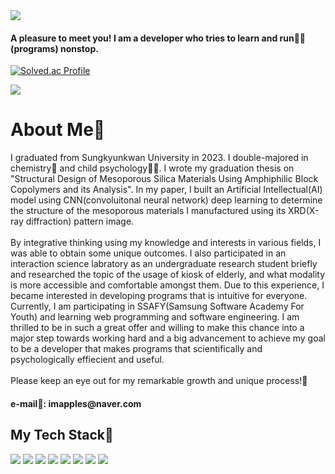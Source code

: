 <!--# Runsoo 🏃‍♀️-->

<img src="https://capsule-render.vercel.app/api?type=waving&&color=0:FFECEC,100:E1AEFF&height=225&section=header&text=About%20Runsoo&fontSize=62" />
<h4>A pleasure to meet you! I am a developer who tries to learn and run🏃‍♀️ (programs) nonstop. </h4>


[![Solved.ac Profile](http://mazassumnida.wtf/api/v2/generate_badge?boj=runsoo)](https://solved.ac/runsoo/)

<img src="http://mazandi.herokuapp.com/api?handle=runsoo&theme=warm"/>


<h1>About Me💬</h1>
<div>I graduated from Sungkyunkwan University in 2023. I double-majored in chemistry🧪 and child psychology👶🏻. I wrote my graduation thesis on "Structural Design of Mesoporous Silica Materials Using Amphiphilic Block Copolymers and its Analysis". In my paper, I built an Artificial Intellectual(AI) model using CNN(convoluitonal neural network) deep learning to determine the structure of the mesoporous materials I manufactured using its XRD(X-ray diffraction) pattern image. </div>
<br/>
<div> By integrative thinking using my knowledge and interests in various fields, I was able to obtain some unique outcomes. I also participated in an interaction science labratory as an undergraduate research student briefly and researched the topic of the usage of kiosk of elderly, and what modality is more accessible and comfortable amongst them. Due to this experience, I became interested in developing programs that is intuitive for everyone. </div>
<div>Currently, I am participating in SSAFY(Samsung Software Academy For Youth) and learning web programming and software engineering. I am thrilled to be in such a great offer and willing to make this chance into a major step towards working hard and a big advancement to achieve my goal to be a developer that makes programs that scientifically and psychologically effiecient and useful.  </div>
<br/>
<div>Please keep an eye out for my remarkable growth and unique process!🤗</div>

<h4>e-mail📧: imapples@naver.com</h4>
<h2>My Tech Stack🌱</h2>
<div>
  <img src="https://img.shields.io/badge/java-007396?style=for-the-badge&logo=java&logoColor=white">
  <img src="https://img.shields.io/badge/javascript-F7DF1E?style=for-the-badge&logo=javascript&logoColor=white">
  <img src="https://img.shields.io/badge/mysql-4479A1?style=for-the-badge&logo=mysql&logoColor=white">
  <img src="https://img.shields.io/badge/vue.js-4FC08D?style=for-the-badge&logo=vue.js&logoColor=white">
  <img src="https://img.shields.io/badge/node.js-339933?style=for-the-badge&logo=Node.js&logoColor=white">
  <img src="https://img.shields.io/badge/spring-6DB33F?style=for-the-badge&logo=spring&logoColor=white">
  <img src="https://img.shields.io/badge/springboot-6DB33F?style=for-the-badge&logo=springboot&logoColor=white">
  <img src="https://img.shields.io/badge/apachetomcat-F8DC75?style=for-the-badge&logo=apachetomcat&logoColor=white">
  
</div>
<!--
**RunSoo/Runsoo** is a ✨ _special_ ✨ repository because its `README.md` (this file) appears on your GitHub profile.

Here are some ideas to get you started:

- 🔭 I’m currently working on ...
- 🌱 I’m currently learning ...
- 👯 I’m looking to collaborate on ...
- 🤔 I’m looking for help with ...
- 💬 Ask me about ...
- 📫 How to reach me: ...
- 😄 Pronouns: ...
- ⚡ Fun fact: ...
-->
